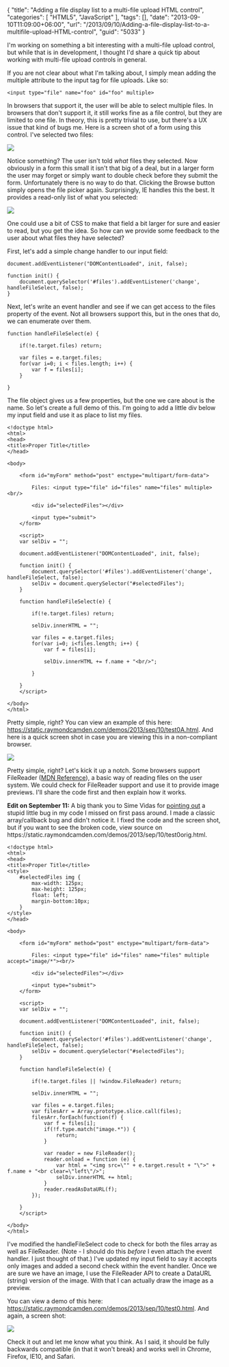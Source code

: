 {
	"title": "Adding a file display list to a multi-file upload HTML control",
	"categories": [
		"HTML5",
		"JavaScript"
	],
	"tags": [],
	"date": "2013-09-10T11:09:00+06:00",
	"url": "/2013/09/10/Adding-a-file-display-list-to-a-multifile-upload-HTML-control",
	"guid": "5033"
}

<p>
I'm working on something a bit interesting with a multi-file upload control, but while that is in development, I thought I'd share a quick tip about working with multi-file upload controls in general.
</p>
<!--more-->
<p>
If you are not clear about what I'm talking about, I simply mean adding the multiple attribute to the input tag for file uploads. Like so:
</p>

<pre><code class="language-markup">&lt;input type="file" name="foo" id="foo" multiple&gt;</code></pre>

<p>
In browsers that support it, the user will be able to select multiple files. In browsers that don't support it, it still works fine as a file control, but they are limited to one file. In theory, this is pretty trivial to use, but there's a UX issue that kind of bugs me. Here is a screen shot of a form using this control. I've selected two files:
</p>

<p>
<img src="https://static.raymondcamden.com/images/Screenshot_9_10_13_9_32_AM.jpg" />
</p>

<p>
Notice something? The user isn't told <i>what</i> files they selected. Now obviously in a form this small it isn't that big of a deal, but in a larger form the user may forget or simply want to double check before they submit the form. Unfortunately there is no way to do that. Clicking the Browse button simply opens the file picker again. Surprisingly, IE handles this the best. It provides a read-only list of what you selected:
</p>

<p>
<img src="https://static.raymondcamden.com/images/Screenshot_9_10_13_9_35_AM.png" />
</p>

<p>
One could use a bit of CSS to make that field a bit larger for sure and easier to read, but you get the idea. So how can we provide some feedback to the user about what files they have selected?
</p>

<p>
First, let's add a simple change handler to our input field:
</p>

<pre><code class="language-javascript">document.addEventListener("DOMContentLoaded", init, false);
	
function init() {
	document.querySelector('#files').addEventListener('change', handleFileSelect, false);
}</code></pre>

<p>
Next, let's write an event handler and see if we can get access to the files property of the event. Not all browsers support this, but in the ones that do, we can enumerate over them.
</p>

<pre><code class="language-javascript">function handleFileSelect(e) {
		
	if(!e.target.files) return;
		
	var files = e.target.files;
	for(var i=0; i &lt; files.length; i++) {
		var f = files[i];
	}
		
}</code></pre>

<p>
The file object gives us a few properties, but the one we care about is the name. So let's create a full demo of this. I'm going to add a little div below my input field and use it as place to list my files.
</p>

<pre><code class="language-markup">&lt;!doctype html&gt;
&lt;html&gt;
&lt;head&gt;
&lt;title&gt;Proper Title&lt;/title&gt;
&lt;/head&gt;
    
&lt;body&gt;
	
	&lt;form id=&quot;myForm&quot; method=&quot;post&quot; enctype=&quot;multipart/form-data&quot;&gt;

        Files: &lt;input type=&quot;file&quot; id=&quot;files&quot; name=&quot;files&quot; multiple&gt;&lt;br/&gt;

        &lt;div id=&quot;selectedFiles&quot;&gt;&lt;/div&gt;

        &lt;input type=&quot;submit&quot;&gt;
	&lt;/form&gt;

	&lt;script&gt;
	var selDiv = &quot;&quot;;
		
	document.addEventListener(&quot;DOMContentLoaded&quot;, init, false);
	
	function init() {
		document.querySelector('#files').addEventListener('change', handleFileSelect, false);
		selDiv = document.querySelector(&quot;#selectedFiles&quot;);
	}
		
	function handleFileSelect(e) {
		
		if(!e.target.files) return;
		
		selDiv.innerHTML = &quot;&quot;;
		
		var files = e.target.files;
		for(var i=0; i&lt;files.length; i++) {
			var f = files[i];
			
			selDiv.innerHTML += f.name + &quot;&lt;br/&gt;&quot;;

		}
		
	}
	&lt;/script&gt;

&lt;/body&gt;
&lt;/html&gt;</code></pre>

<p>
Pretty simple, right? You can view an example of this here: <a href="https://static.raymondcamden.com/demos/2013/sep/10/test0A.html">https://static.raymondcamden.com/demos/2013/sep/10/test0A.html</a>. And here is a quick screen shot in case you are viewing this in a non-compliant browser.
</p>

<p>
<img src="https://static.raymondcamden.com/images/Screenshot_9_10_13_9_42_AM.png" />
</p>

<p>
Pretty simple, right? Let's kick it up a notch. Some browsers support FileReader (<a href="https://developer.mozilla.org/en-US/docs/Web/API/FileReader">MDN Reference</a>), a basic way of reading files on the user system. We could check for FileReader support and use it to provide image previews. I'll share the code first and then explain how it works.
</p>

<p><strong>Edit on September 11:</strong> A big thank you to Sime Vidas for <a href="https://www.raymondcamden.com/2013/09/10/Adding-a-file-display-list-to-a-multifile-upload-HTML-control#c6E612D19-BAD9-A665-957DCD4546E53F41">pointing out</a> a stupid little bug in my code I missed on first pass around. I made a classic array/callback bug and didn't notice it. I fixed the code and the screen shot, but if you want to see the broken code, view source on https://static.raymondcamden.com/demos/2013/sep/10/test0orig.html.</p>

<pre><code class="language-markup">&lt;!doctype html&gt;
&lt;html&gt;
&lt;head&gt;
&lt;title&gt;Proper Title&lt;/title&gt;
&lt;style&gt;
	#selectedFiles img {
		max-width: 125px;
		max-height: 125px;
		float: left;
		margin-bottom:10px;
	}
&lt;/style&gt;
&lt;/head&gt;
    
&lt;body&gt;
	
	&lt;form id=&quot;myForm&quot; method=&quot;post&quot; enctype=&quot;multipart/form-data&quot;&gt;

        Files: &lt;input type=&quot;file&quot; id=&quot;files&quot; name=&quot;files&quot; multiple accept=&quot;image/*&quot;&gt;&lt;br/&gt;

        &lt;div id=&quot;selectedFiles&quot;&gt;&lt;/div&gt;

        &lt;input type=&quot;submit&quot;&gt;
	&lt;/form&gt;

	&lt;script&gt;
	var selDiv = &quot;&quot;;
		
	document.addEventListener(&quot;DOMContentLoaded&quot;, init, false);
	
	function init() {
		document.querySelector('#files').addEventListener('change', handleFileSelect, false);
		selDiv = document.querySelector(&quot;#selectedFiles&quot;);
	}
		
	function handleFileSelect(e) {
		
		if(!e.target.files || !window.FileReader) return;

		selDiv.innerHTML = "";
		
		var files = e.target.files;
		var filesArr = Array.prototype.slice.call(files);
		filesArr.forEach(function(f) {
			var f = files[i];
			if(!f.type.match(&quot;image.*&quot;)) {
				return;
			}

			var reader = new FileReader();
			reader.onload = function (e) {
				var html = &quot;&lt;img src=\&quot;&quot; + e.target.result + &quot;\&quot;&gt;&quot; + f.name + &quot;&lt;br clear=\&quot;left\&quot;/&gt;&quot;;
				selDiv.innerHTML += html;				
			}
			reader.readAsDataURL(f); 
		});
		
	}
	&lt;/script&gt;

&lt;/body&gt;
&lt;/html&gt;</code></pre>

<p>
I've modified the handleFileSelect code to check for both the files array as well as FileReader. (Note - I should do this <i>before</i> I even attach the event handler. I just thought of that.) I've updated my input field to say it accepts only images and added a second check within the event handler. Once we are sure we have an image, I use the FileReader API to create a DataURL (string) version of the image. With that I can actually draw the image as a preview.</p>

<p>
You can view a demo of this here: <a href="https://static.raymondcamden.com/demos/2013/sep/10/test0.html">https://static.raymondcamden.com/demos/2013/sep/10/test0.html</a>. And again, a screen shot:
</p>

<p>
<img src="https://static.raymondcamden.com/images/Screenshot_9_11_13_5_49_AM.png" /></p>

<p>
Check it out and let me know what you think. As I said, it should be fully backwards compatible (in that it won't break) and works well in Chrome, Firefox, IE10, and Safari.
</p>